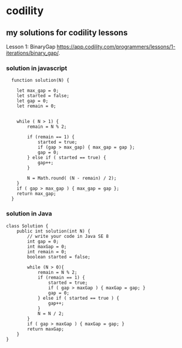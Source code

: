 # codility
## my solutions for codility lessons

 Lesson 1: BinaryGap https://app.codility.com/programmers/lessons/1-iterations/binary_gap/.
### solution in javascript
```
  function solution(N) {
    
    let max_gap = 0;
    let started = false;
    let gap = 0;
    let remain = 0;
    
    
    while ( N > 1) {
        remain = N % 2;
        
        if (remain == 1) {
            started = true;
            if (gap > max_gap) { max_gap = gap };
            gap = 0;
        } else if ( started == true) {
            gap++;
        }
        
        N = Math.round( (N - remain) / 2);
    }
    if ( gap > max_gap ) { max_gap = gap };
    return max_gap;
  }
```

### solution in Java
```
class Solution {
    public int solution(int N) {
        // write your code in Java SE 8
        int gap = 0;
        int maxGap = 0;
        int remain = 0;
        boolean started = false;
        
        while (N > 0){
            remain = N % 2;
            if (remain == 1) {
                started = true;
                if ( gap > maxGap ) { maxGap = gap; }
                gap = 0;
            } else if ( started == true ) {
                gap++;
            }
            N = N / 2;
        }
        if ( gap > maxGap ) { maxGap = gap; }
        return maxGap;
    }
}
```
